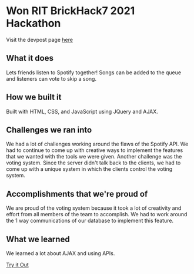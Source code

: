 # Won RIT BrickHack7 2021 Hackathon
Visit the devpost page [here](https://devpost.com/software/tempo-rl5q2m?ref_content=user-portfolio&ref_feature=in_progress)
## What it does
Lets friends listen to Spotify together! Songs can be added to the queue and listeners can vote to skip a song.

## How we built it
Built with HTML, CSS, and JavaScript using JQuery and AJAX.

## Challenges we ran into
We had a lot of challenges working around the flaws of the Spotify API. We had to continue to come up with creative ways to implement the features that we wanted with the tools we were given. Another challenge was the voting system. Since the server didn't talk back to the clients, we had to come up with a unique system in which the clients control the voting system.

## Accomplishments that we're proud of
We are proud of the voting system because it took a lot of creativity and effort from all members of the team to accomplish. We had to work around the 1 way communications of our database to implement this feature.

## What we learned
We learned a lot about AJAX and using APIs.

[Try it Out](https://devanturtle7.github.io)
